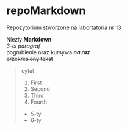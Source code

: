 # repoMarkdown

Repozytorium stworzone na labortatoria nr 13

Niezły **Markdown**  
*3-ci paragraf*  
pogrubienie oraz kursywa **_na raz_**  
~~przekreślony tekst~~
> cytat 
> 1. First
> 2. Second
> 3. Third
> 4. Fourth
> - 5-ty
> - 6-ty
